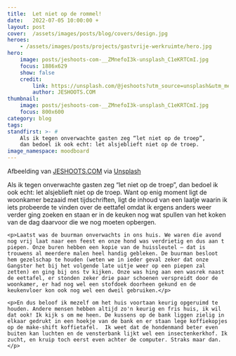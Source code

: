 ```yaml
---
title:  Let niet op de rommel!
date:   2022-07-05 10:00:00 +
layout: post
cover:  /assets/images/posts/blog/covers/design.jpg
heroes:
    - /assets/images/posts/projects/gastvrije-werkruimte/hero.jpg
hero:
    image: posts/jeshoots-com-__ZMnefoI3k-unsplash_C1eKRTCmI.jpg
    focus: 1886x629
    show: false
    credit:
        link: https://unsplash.com/@jeshoots?utm_source=unsplash&utm_medium=referral&utm_content=creditCopyText
        author: JESHOOTS.COM
thumbnail:
    image: posts/jeshoots-com-__ZMnefoI3k-unsplash_C1eKRTCmI.jpg
    focus: 800x600
category: blog
tags: 
standfirst: >- #
    Als ik tegen onverwachte gasten zeg “let niet op de troep”,
    dan bedoel ik ook echt: let alsjeblieft niet op de troep.
image_namespace: moodboard
---
```



<p class="txt-credit">Afbeelding van <a href="https://unsplash.com/@jeshoots?utm_source=unsplash&utm_medium=referral&utm_content=creditCopyText">JESHOOTS.COM</a> via <a href="https://unsplash.com/s/photos/clean-house?utm_source=unsplash&utm_medium=referral&utm_content=creditCopyText">Unsplash</a></p>


<div class="content-750 center-relative">
    <p class="post__intro txt-intro">Als ik tegen onverwachte gasten zeg “let niet op de troep”, dan bedoel ik ook echt: let alsjeblieft niet op de troep. Want op enig moment ligt de woonkamer bezaaid met tijdschriften, ligt de inhoud van een laatje waarin ik iets probeerde te vinden over de eettafel omdat ik ergens anders weer verder ging zoeken en staan er in de keuken nog wat spullen van het koken van de dag daarvoor die we nog moeten opbergen.</p>

    <p>Laatst was de buurman onverwachts in ons huis. We waren die avond nog vrij laat naar een feest en onze hond was verdrietig en dus aan t piepen. Onze buren hebben een kopie van de huissleutel – dat is trouwens al meerdere malen heel handig gebleken. De buurman besloot hem gezelschap te houden (weten we in ieder geval zeker dat onze Gangster het bij het volgende late uitje weer op een piepen zal zetten) en ging bij ons tv kijken. Onze was hing aan een wasrek naast de eettafel, er stonden zeker drie paar schoenen verspreidt door de woonkamer, er had nog wel een stofdoek doorheen gekund en de keukenvloer kon ook nog wel een dweil gebruiken.</p>

    <p>En dus beloof ik mezelf om het huis voortaan keurig opgeruimd te houden. Andere mensen hebben altijd zo'n keurig en fris huis, ik wil dat ook! Ik kijk s om me heen. De kussens op de bank liggen zielig in elkaar gedrukt in een hoekje van de bank en er staan lege koffiekopjes op de make-shift koffietafel.  Ik weet dat de hondenmand beter even buiten kan luchten en de vensterbank lijkt wel een insectenkerkhof. Ik zucht, en kruip toch eerst even achter de computer. Straks maar dan.</p>
</div>
